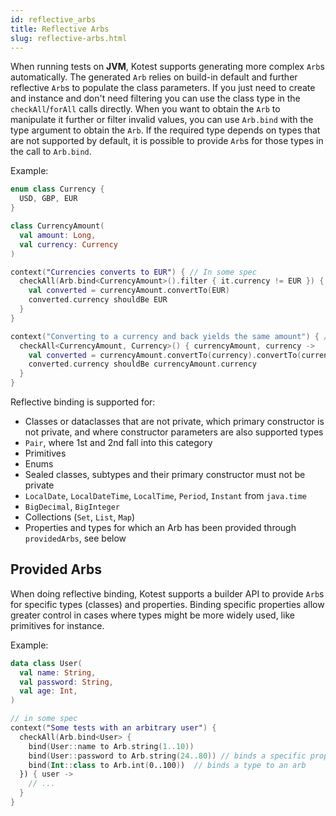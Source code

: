 ```yaml
---
id: reflective_arbs
title: Reflective Arbs
slug: reflective-arbs.html
---
```


When running tests on **JVM**, Kotest supports generating more complex `Arb`s automatically.
The generated `Arb` relies on build-in default and further reflective `Arb`s to populate the class parameters.
If you just need to create and instance and don't need filtering you can use the class type in the `checkAll`/`forAll` calls directly.
When you want to obtain the `Arb` to manipulate it further or filter invalid values, you can use `Arb.bind` with the type argument to obtain the `Arb`.
If the required type depends on types that are not supported by default, it is possible to provide `Arb`s for those types in the call to `Arb.bind`.

Example:

```kotlin
enum class Currency {
  USD, GBP, EUR
}

class CurrencyAmount(
  val amount: Long,
  val currency: Currency
)

context("Currencies converts to EUR") { // In some spec
  checkAll(Arb.bind<CurrencyAmount>().filter { it.currency != EUR }) { currencyAmount ->
    val converted = currencyAmount.convertTo(EUR)
    converted.currency shouldBe EUR
  }
}

context("Converting to a currency and back yields the same amount") { // In some spec
  checkAll<CurrencyAmount, Currency>() { currencyAmount, currency ->
    val converted = currencyAmount.convertTo(currency).convertTo(currencyAmount.currency)
    converted.currency shouldBe currencyAmount.currency
  }
}
```

Reflective binding is supported for:

* Classes or dataclasses that are not private, which primary constructor is not private, and where constructor parameters are also supported types
* `Pair`, where 1st and 2nd fall into this category
* Primitives
* Enums
* Sealed classes, subtypes and their primary constructor must not be private
* `LocalDate`, `LocalDateTime`, `LocalTime`, `Period`, `Instant` from `java.time`
* `BigDecimal`, `BigInteger`
* Collections (`Set`, `List`, `Map`)
* Properties and types for which an Arb has been provided through `providedArbs`, see below

## Provided Arbs

When doing reflective binding, Kotest supports a builder API to provide `Arb`s for specific types (classes) and properties.
Binding specific properties allow greater control in cases where types might be more widely used, like primitives for instance.

Example:

```kotlin
data class User(
  val name: String,
  val password: String,
  val age: Int,
)

// in some spec
context("Some tests with an arbitrary user") {
  checkAll(Arb.bind<User> {
    bind(User::name to Arb.string(1..10))
    bind(User::password to Arb.string(24..80)) // binds a specific property to an arb
    bind(Int::class to Arb.int(0..100))  // binds a type to an arb
  }) { user ->
    // ...
  }
}
```
